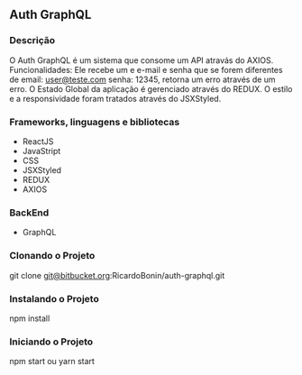 ## Auth GraphQL

### Descrição

O Auth GraphQL é um sistema que consome um API atravás do AXIOS.
Funcionalidades: Ele recebe um e e-mail e senha que se forem diferentes de email: user@teste.com senha: 12345,
retorna um erro através de um erro. O Estado Global da aplicação é gerenciado através do REDUX.
O estilo e a responsividade foram tratados através do JSXStyled.

### Frameworks, linguagens e bibliotecas

- ReactJS
- JavaStript
- CSS
- JSXStyled
- REDUX
- AXIOS

### BackEnd

- GraphQL

### Clonando o Projeto

git clone git@bitbucket.org:RicardoBonin/auth-graphql.git

### Instalando o Projeto

npm install

### Iniciando o Projeto

npm start ou yarn start

